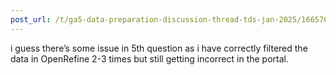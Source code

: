 ```yaml
---
post_url: /t/ga5-data-preparation-discussion-thread-tds-jan-2025/166576/7
---
```

i guess there’s some issue in 5th question as i have correctly filtered the data in OpenRefine 2-3 times but still getting incorrect in the portal.